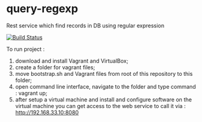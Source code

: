 # query-regexp
Rest service which find records in DB using regular expression

[![Build Status](https://travis-ci.org/cdc895642/query-regexp.svg?branch=master)](https://travis-ci.org/cdc895642/query-regexp)

To run project :
1) download and install Vagrant and VirtualBox;
2) create a folder for vagrant files;
3) move bootstrap.sh and Vagrant files from root of this repository to this folder;
4) open command line interface, navigate to the folder and type command : vagrant up;
5) after setup a virtual machine and install and configure software on the virtual machine you can get access to the web service to call it via :
 http://192.168.33.10:8080